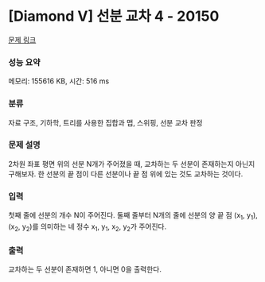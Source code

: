 # [Diamond V] 선분 교차 4 - 20150 

[문제 링크](https://www.acmicpc.net/problem/20150) 

### 성능 요약

메모리: 155616 KB, 시간: 516 ms

### 분류

자료 구조, 기하학, 트리를 사용한 집합과 맵, 스위핑, 선분 교차 판정

### 문제 설명

<p>2차원 좌표 평면 위의 선분 N개가 주어졌을 때, 교차하는 두 선분이 존재하는지 아닌지 구해보자. 한 선분의 끝 점이 다른 선분이나 끝 점 위에 있는 것도 교차하는 것이다.</p>

### 입력 

 <p>첫째 줄에 선분의 개수 N이 주어진다. 둘째 줄부터 N개의 줄에 선분의 양 끝 점 (x<sub>1</sub>, y<sub>1</sub>), (x<sub>2</sub>, y<sub>2</sub>)를 의미하는 네 정수 x<sub>1</sub>, y<sub>1</sub>, x<sub>2</sub>, y<sub>2</sub>가 주어진다.</p>

### 출력 

 <p>교차하는 두 선분이 존재하면 1, 아니면 0을 출력한다.</p>

